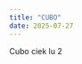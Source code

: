 ```yaml
---
title: "CUBO"
date: 2025-07-27
---
```

Cubo ciek lu 2

<script>
      // Dat GUI
      var gui = new dat.GUI();
      var props = {
        speed: 1,
      };
      gui.add(props, "speed").min(-5).max(5).step(1);

      // Unix timestamp in seconds to (floating point) day number
      var zulu = +new Date("1999-12-31T00:00Z") / 1000;
      var dayNumber = function (t) {
        return (t - zulu) / (60 * 60 * 24);
      };

      // Orbital elements
      // Source: http://www.stjarnhimlen.se/comp/ppcomp.html
      var orbits = {
        Sun: function (d) {
          return {
            N: 0,
            i: 0,
            w: 0,
            a: 0,
            e: 0,
            M: 0,
          };
        },
      Mercury: function (d) {
          return {
            N: 48.3313 + 3.24587e-5 * d,
            i: 7.0047 + 5.0e-8 * d,
            w: 29.1241 + 1.01444e-5 * d,
            a: 0.387098,
            e: 0.205635 + 5.59e-10 * d,
            M: 168.6562 + 4.0923344368 * d,
          };
        },
      };

      // Ecliptic heliocentric (degrees)
      // (does not include perturbations for Jupiter/Saturn/Uranus)
      var dpr = 180 / MathBox.π;
      var sin = function (deg) {
        return Math.sin(deg / dpr);
      };
      var cos = function (deg) {
        return Math.cos(deg / dpr);
      };
      var atan2 = function (y, x) {
        return Math.atan2(y, x) * dpr;
      };
      var sqrt = Math.sqrt;

      // Position iteration
      var iterate = function (E, M, e) {
        return E - (E - e * dpr * sin(E) - M) / (1 - e * cos(E));
      };

      // Emit planet position
      var tt = 0;
      var planet = function (emit, key, d) {
        var orbit = orbits[key];
        var p = orbit(d);

        var E = p.M + p.e * dpr * sin(p.M) * (1 + p.e * cos(p.M));

        E = iterate(E, p.M, p.e);
        E = iterate(E, p.M, p.e);
        E = iterate(E, p.M, p.e);

        var xv = p.a * (cos(E) - p.e);
        var yv = p.a * (sqrt(1.0 - p.e * p.e) * sin(E));
        var v = atan2(yv, xv);
        var r = sqrt(xv * xv + yv * yv);

        var xh =
          r * (cos(p.N) * cos(v + p.w) - sin(p.N) * sin(v + p.w) * cos(p.i));
        var yh =
          r * (sin(p.N) * cos(v + p.w) + cos(p.N) * sin(v + p.w) * cos(p.i));
        var zh = r * (sin(v + p.w) * sin(p.i));

        emit(xh, yh, zh);
      };

      // Calculate orbital periods
      var periods = {};
      for (key in orbits) {
        periods[key] = Math.pow(orbits[key](0).a, 1.5);
      }

      // Load mathbox with camera controls
      var mathbox = MathBox.mathBox({
        plugins: ["core", "controls", "cursor"],
        controls: {
          klass: THREE.OrbitControls,
        },
        camera: {
          far: 1000,
        },
      });

      mathbox.three.camera.position.set(0, 1, 3);

      // Set scale
      mathbox.set({
        scale: 720,
      });

      // Absolute time w/ controlled time travel (1 second => 1 day)
      var clock = mathbox.clock(
        {},
        {
          speed: function () {
            var sign = props.speed > 0 ? 1 : props.speed < 0 ? -1 : 0;
            var speed = sign * Math.pow(10, Math.abs(props.speed) - 1) * 86400;
            return speed;
          },
        }
      );
      var now = clock.now();

      // Prepare labels and colors
      var view = now.transform({ rotation: [-MathBox.π / 2, 0, 0] });
      var names = [
        "Sun",
        "Mercury",
      ];
      var colors = [
        new THREE.Color("#ffb600"),
        new THREE.Color("#ccaa72"),
      ];

      // 360 degree orbit
      view
        .matrix({
          width: 256,
          height: names.length,
          channels: 3,
          expr: function (emit, i, j, t) {
            var key = names[j];
            planet(emit, key, dayNumber(t) - (i / 256) * 366 * periods[key]);
          },
        })
        .matrix({
          width: 1,
          height: names.length,
          channels: 4,
          expr: function (emit, i, j) {
            emit(colors[j].r * 0.5, colors[j].g * 0.5, colors[j].b * 0.5, 1);
          },
        })
        .line({
          color: "#ffffff",
          points: "<<",
          colors: "<",
          width: 3,
          depth: 0.5,
        });

      // up to 1 (earth) year in the past till now
      view
        .matrix({
          width: 128,
          height: names.length,
          channels: 3,
          expr: function (emit, i, j, t) {
            var key = names[j];
            planet(
              emit,
              key,
              dayNumber(t) - (365 * Math.min(1, periods[key]) * i) / 128
            );
          },
        })
        .matrix({
          width: 128,
          height: names.length,
          channels: 4,
          expr: function (emit, i, j) {
            var key = names[j];
            emit(
              colors[j].r,
              colors[j].g,
              colors[j].b,
              1 - (i / 128) * Math.min(1, periods[key])
            );
          },
        })
        .line({
          color: "#ffffff",
          points: "<<",
          colors: "<",
          width: 5,
          depth: 0.5,
          zBias: 20,
        });

      // Current position
      view
        .array({
          width: names.length,
          channels: 3,
          expr: function (emit, i, t) {
            var key = names[i];
            planet(emit, key, dayNumber(t));
          },
        })
        .array({
          id: "colors",
          width: names.length,
          channels: 4,
          expr: function (emit, i) {
            emit(colors[i].r, colors[i].g, colors[i].b, 1);
          },
        })
        .point({
          color: "#ffffff",
          points: "<<",
          colors: "<",
          size: 15,
          depth: 0.5,
          zBias: 50,
        })
        .format({
          data: names,
        })
        .label({
          color: "#ffffff",
          points: "<<",
          colors: "<",
          background: "#000000",
          depth: 0.5,
          zIndex: 1,
        });

      // Date
      view
        .layer()
        .array({
          width: 1,
          data: [0, -0.9, 0],
        })
        .format({
          expr: function (x, y, z, w, i, j, k, l, t) {
            var d = new Date(t * 1000);
            return [d.getFullYear(), d.getMonth() + 1, d.getDate()].join("/");
          },
        })
        .label({
          color: "#ffffff",
          background: "#000000",
          zIndex: 2,
        });
</script>
